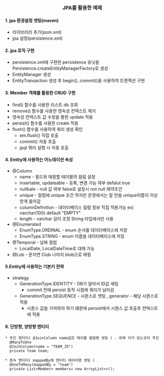 <h3 align="center">JPA를 활용한 예제</h3>

#### 1. jpa 환경설정 셋팅(maven)
 * 라이브러리 추가(pom.xml)
 * jpa 설정(persistence.xml)

#### 2. jpa 로직 구현
 * persistence.xml에 구현한 persistence 유닛을 Persistence.createEntityManagerFactory로 생성 
 * EntityManager 생성
 * EntityTransaction 생성 후 begin(), commit()을 사용하여 트랜젝션 구현
 
#### 3. Member 객체를 활용한 CRUD 구현
  * find() 함수를 사용한 리스트 db 조회
  * remove() 함수를 사용한 영속성 컨텍스트 제거
  * 영속성 컨텍스트 값 수정을 통한 update 적용
  * persist() 함수를 사용한 create 적용
  * flush() 함수를 사용하여 쿼리 생성 확인
    * em.flush() 직접 호출 
    * commit() 자동 호출
    * jpql 쿼리 실행 시 자동 호출

#### 4. Entity에 사용하는 어노테이션 속성
   * @Column
     * name - 필드와 매핑할 테이블의 컬럼 설정
     * insertable, updateable - 등록, 변경 가능 여부 defalut true
     * nullbale - null 값 여부 false로 설정시 not null 제약조건
     * unique - 컬럼에 unique 조건 하지만 운영에서는 잘 안씀 unique이름이 이상한게 들어감
     * columnDefinition - 데이터베이스 컬럼 정보 직접 적용가능 ex) varchar(100) default "EMPTY"
     * length - varchar 길이 조정 String 타입에서만 사용
   * @Enumerated
     * EnumType.ORDINAL - enum 순서를 데이터베이스에 저장
     * EnumType.STRING - enum 이름을 데이터베이스에 저장
   * @Temporal - 날짜 컬럼
     * LocalDate, LocalDateTime로 대체 가능
   * @Lob - 문자면 Clob 나머지 blob으로 매핑

#### 5.Entity에 사용하는 기본키 전략
   * strategy
     * GenerationType.IDENTITY - DB가 알아서 ID값 세팅
       * commit 전에 persist 동작 시점에 쿼리가 날라감
     * GenerationType.SEQUENCE - 시퀸스로 셋팅 , generator - 해당 시퀀스로 적용
       * 시퀀스 값을 가져와야 하기 떄문에 persist에서 시퀀스 값 호출후 컨텍스트에 적용

#### 6. 단방향, 양방향 엔티티
    * 주인 엔티티( @JoinColumn name값은 테이블 컬럼명 셋팅 ) - 외래 키가 있는곳이 주인
      @ManyToOne
      @JoinColumn(name = "TEAM_ID")
      private Team team;

    * 종속 엔티티( mappedBy에 엔티티 데이터명 셋팅 )
      @OneToMany(mappedBy = "team")
      private List<Member> members= new ArrayList<>();
     
    

    